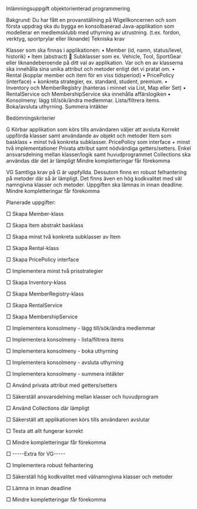 Inlämningsuppgift objektorienterad programmering

Bakgrund:
Du har fått en provanställning på Wigellkoncernen och som första uppdrag ska du bygga
en konsolbaserad Java-applikation som modellerar en medlemsklubb med uthyrning av
utrustning. (t.ex. fordon, verktyg, sportprylar eller liknande)
Tekniska krav

Klasser som ska finnas i applikationen:
• Member (id, namn, status/level, historik)
• Item (abstract)  Subklasser som ex. Vehicle, Tool, SportGear eller liknandeberoende på ditt val av applikation. 
Var och en av klasserna ska innehålla sina unika attribut och metoder enligt det vi pratat om.
• Rental (kopplar member och item för en viss tidsperiod)
• PricePolicy (interface) + konkreta strategier, ex. standard, student, premium.
• Inventory och MemberRegistry (hanteras i minnet via List, Map eller Set)
• RentalService och MembershipService ska innehålla affärslogiken
• Konsolmeny: lägg till/sök/ändra medlemmar. Lista/filtrera items. Boka/avsluta uthyrning. Summera intäkter


Bedömningskriterier

G
Körbar applikation som körs tills användaren väljer att avsluta
Korrekt uppförda klasser samt användande av objekt och metoder
Item som basklass + minst två konkreta subklasser. PricePolicy som interface + minst
två implementationer
Privata attribut samt nödvändiga getters/setters. Enkel ansvarsdelning mellan
klasser/logik samt huvudprogrammet
Collections ska användas där det är lämpligt
Mindre kompletteringar får förekomma

VG
Samtliga krav på G är uppfyllda. Dessutom finns en robust felhantering på metoder där
så är lämpligt. Det finns även en hög kodkvalitet med väl namngivna klasser och
metoder. Uppgiften ska lämnas in innan deadline. Mindre kompletteringar får
förekomma


Planerade uppgifter:

□ Skapa Member-klass

□ Skapa Item abstrakt basklass

□ Skapa minst två konkreta subklasser av Item

□ Skapa Rental-klass

□ Skapa PricePolicy interface

□ Implementera minst två prisstrategier

□ Skapa Inventory-klass

□ Skapa MemberRegistry-klass

□ Skapa RentalService

□ Skapa MembershipService

□ Implementera konsolmeny - lägg till/sök/ändra medlemmar

□ Implementera konsolmeny - lista/filtrera items

□ Implementera konsolmeny - boka uthyrning

□ Implementera konsolmeny - avsluta uthyrning

□ Implementera konsolmeny - summera intäkter

□ Använd privata attribut med getters/setters

□ Säkerställ ansvarsdelning mellan klasser och huvudprogram

□ Använd Collections där lämpligt

□ Säkerställ att applikationen körs tills användaren avslutar

□ Testa att allt fungerar korrekt

□ Mindre kompletteringar får förekomma


□ -----Extra för VG-----

□ Implementera robust felhantering

□ Säkerställ hög kodkvalitet med välnamngivna klasser och metoder

□ Lämna in innan deadline

□ Mindre kompletteringar får förekomma
